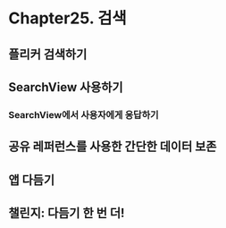# Chapter25. 검색

## 플리커 검색하기

## SearchView 사용하기

### SearchView에서 사용자에게 응답하기

## 공유 레퍼런스를 사용한 간단한 데이터 보존

## 앱 다듬기

## 챌린지: 다듬기 한 번 더!

